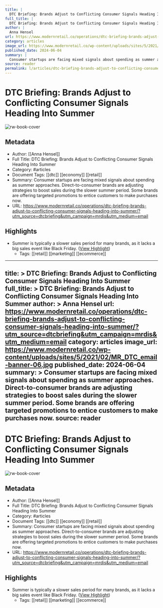 ```yaml
---
title: |
  DTC Briefing: Brands Adjust to Conflicting Consumer Signals Heading Into Summer
full_title: |
  DTC Briefing: Brands Adjust to Conflicting Consumer Signals Heading Into Summer
author: |
  Anna Hensel
url: https://www.modernretail.co/operations/dtc-briefing-brands-adjust-to-conflicting-consumer-signals-heading-into-summer/?utm_source=dtcbriefing&utm_campaign=mrdis&utm_medium=email
category: articles
image_url: https://www.modernretail.co/wp-content/uploads/sites/5/2021/02/MR_DTC_email-banner-06.jpg
published_date: 2024-06-04
summary: |
  Consumer startups are facing mixed signals about spending as summer approaches. Direct-to-consumer brands are adjusting strategies to boost sales during the slower summer period. Some brands are offering targeted promotions to entice customers to make purchases now.
source: reader
permalink: l/articles/dtc-briefing-brands-adjust-to-conflicting-consumer-signals-heading-into-summer
---
```

# DTC Briefing: Brands Adjust to Conflicting Consumer Signals Heading Into Summer

![rw-book-cover](https://www.modernretail.co/wp-content/uploads/sites/5/2021/02/MR_DTC_email-banner-06.jpg)

## Metadata
- Author: [[Anna Hensel]]
- Full Title: DTC Briefing: Brands Adjust to Conflicting Consumer Signals Heading Into Summer
- Category: #articles
- Document Tags: [[dtc]] [[economy]] [[retail]] 
- Summary: Consumer startups are facing mixed signals about spending as summer approaches. Direct-to-consumer brands are adjusting strategies to boost sales during the slower summer period. Some brands are offering targeted promotions to entice customers to make purchases now.
- URL: https://www.modernretail.co/operations/dtc-briefing-brands-adjust-to-conflicting-consumer-signals-heading-into-summer/?utm_source=dtcbriefing&utm_campaign=mrdis&utm_medium=email

## Highlights
- Summer is typically a slower sales period for many brands, as it lacks a big sales event like Black Friday. ([View Highlight](https://read.readwise.io/read/01hzrx6nqq5j3vgepmdexc64f1))
    - Tags: [[retail]] [[marketing]] [[ecommerce]] 


---
title: >
  DTC Briefing: Brands Adjust to Conflicting Consumer Signals Heading Into Summer
full_title: >
  DTC Briefing: Brands Adjust to Conflicting Consumer Signals Heading Into Summer
author: >
  Anna Hensel
url: https://www.modernretail.co/operations/dtc-briefing-brands-adjust-to-conflicting-consumer-signals-heading-into-summer/?utm_source=dtcbriefing&utm_campaign=mrdis&utm_medium=email
category: articles
image_url: https://www.modernretail.co/wp-content/uploads/sites/5/2021/02/MR_DTC_email-banner-06.jpg
published_date: 2024-06-04
summary: >
  Consumer startups are facing mixed signals about spending as summer approaches. Direct-to-consumer brands are adjusting strategies to boost sales during the slower summer period. Some brands are offering targeted promotions to entice customers to make purchases now.
source: reader
---
# DTC Briefing: Brands Adjust to Conflicting Consumer Signals Heading Into Summer

![rw-book-cover](https://www.modernretail.co/wp-content/uploads/sites/5/2021/02/MR_DTC_email-banner-06.jpg)

## Metadata
- Author: [[Anna Hensel]]
- Full Title: DTC Briefing: Brands Adjust to Conflicting Consumer Signals Heading Into Summer
- Category: #articles
- Document Tags: [[dtc]] [[economy]] [[retail]] 
- Summary: Consumer startups are facing mixed signals about spending as summer approaches. Direct-to-consumer brands are adjusting strategies to boost sales during the slower summer period. Some brands are offering targeted promotions to entice customers to make purchases now.
- URL: https://www.modernretail.co/operations/dtc-briefing-brands-adjust-to-conflicting-consumer-signals-heading-into-summer/?utm_source=dtcbriefing&utm_campaign=mrdis&utm_medium=email

## Highlights
- Summer is typically a slower sales period for many brands, as it lacks a big sales event like Black Friday. ([View Highlight](https://read.readwise.io/read/01hzrx6nqq5j3vgepmdexc64f1))
    - Tags: [[retail]] [[marketing]] [[ecommerce]] 


